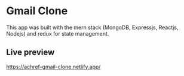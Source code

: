 # Gmail Clone
This app was built with the mern stack (MongoDB, Expressjs, Reactjs, Nodejs) and redux for state management.

## Live preview 

https://achref-gmail-clone.netlify.app/
